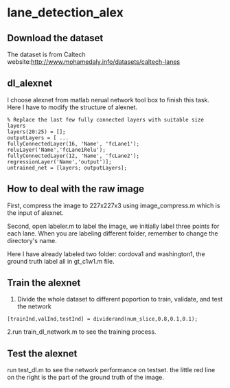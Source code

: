<title>lane_detection_alex </title>

# lane_detection_alex
## Download the dataset
The dataset is from Caltech website:<a href='http://www.mohamedaly.info/datasets/caltech-lanes'>http://www.mohamedaly.info/datasets/caltech-lanes</a>
## dl_alexnet
I choose alexnet from matlab nerual network tool box to finish this task. Here I have to modify the structure of alexnet.

```
% Replace the last few fully connected layers with suitable size layers
layers(20:25) = [];
outputLayers = [ ...
fullyConnectedLayer(16, 'Name', 'fcLane1');
reluLayer('Name','fcLane1Relu');
fullyConnectedLayer(12, 'Name', 'fcLane2');
regressionLayer('Name','output')];
untrained_net = [layers; outputLayers];

```


## How to deal with the raw image

First, compress the image to 227x227x3 using image_compress.m which is the input of alexnet.

Second, open labeler.m to label the image, we initially label three points for each lane. When you are labeling different folder, remember to change the directory's name.

Here I have already labeled two folder: cordova1 and washington1, the ground truth label all in gt_c1w1.m file.

## Train the alexnet

1. Divide the whole dataset to different poportion to train, validate, and test the network

```
[trainInd,valInd,testInd] = dividerand(num_slice,0.8,0.1,0.1);
```

 2.run train_dl_network.m to see the training process.
 
## Test the alexnet

run test_dl.m to see the network performance on testset. the little red line on the right is the part of the ground truth of the image.
